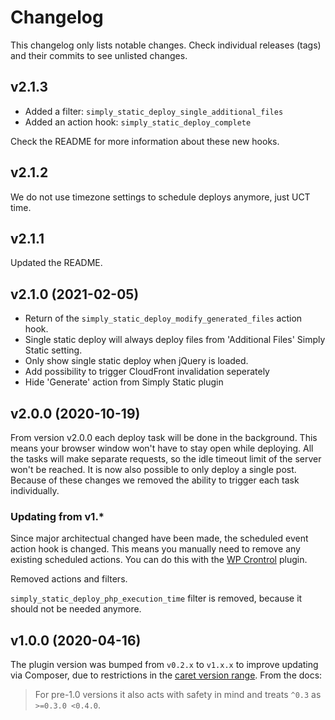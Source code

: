 # Changelog

This changelog only lists notable changes. Check individual releases (tags) and their commits to see unlisted changes.

## v2.1.3

- Added a filter: `simply_static_deploy_single_additional_files`
- Added an action hook: `simply_static_deploy_complete`

Check the README for more information about these new hooks.


## v2.1.2

We do not use timezone settings to schedule deploys anymore, just UCT time.

## v2.1.1

Updated the README.

## v2.1.0 (2021-02-05)

-   Return of the `simply_static_deploy_modify_generated_files` action hook.
-   Single static deploy will always deploy files from 'Additional Files' Simply Static setting.
-   Only show single static deploy when jQuery is loaded.
-   Add possibility to trigger CloudFront invalidation seperately
-   Hide 'Generate' action from Simply Static plugin

## v2.0.0 (2020-10-19)

From version v2.0.0 each deploy task will be done in the background.
This means your browser window won't have to stay open while deploying. All the tasks will make separate requests, so the idle timeout limit of the server won't be reached.
It is now also possible to only deploy a single post. Because of these changes we removed the ability to trigger each task individually.

### Updating from v1.\*

Since major architectual changed have been made, the scheduled event action hook is changed.
This means you manually need to remove any existing scheduled actions. You can do this with the [WP Crontrol](https://nl.wordpress.org/plugins/wp-crontrol/) plugin.

Removed actions and filters.

`simply_static_deploy_php_execution_time` filter is removed, because it should not be needed anymore.

## v1.0.0 (2020-04-16)

The plugin version was bumped from `v0.2.x` to `v1.x.x` to improve updating via Composer, due to restrictions in the [caret version range](https://getcomposer.org/doc/articles/versions.md#caret-version-range-). From the docs:

> For pre-1.0 versions it also acts with safety in mind and treats `^0.3` as `>=0.3.0 <0.4.0`.

